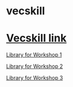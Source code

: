# vecskill
# [Vecskill link](https://natheelic.github.io/vecskill/)

[Library for Workshop 1](https://natheelic.github.io/vecskill/Workshop-1/Library_for_Workshop_1.zip)

[Library for Workshop 2](https://natheelic.github.io/vecskill/Workshop-2/Library_for_Workshop_2.zip)

[Library for Workshop 3](https://natheelic.github.io/vecskill/Workshop-3/Library_for_Workshop_3.zip)